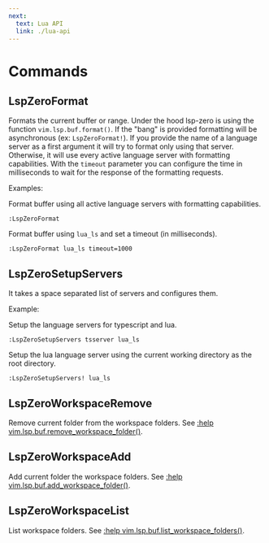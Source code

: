 ```yaml
---
next:
  text: Lua API
  link: ./lua-api
---
```


# Commands

## LspZeroFormat

Formats the current buffer or range. Under the hood lsp-zero is using the function `vim.lsp.buf.format()`. If the "bang" is provided formatting will be asynchronous (ex: `LspZeroFormat!`). If you provide the name of a language server as a first argument it will try to format only using that server. Otherwise, it will use every active language server with formatting capabilities. With the `timeout` parameter you can configure the time in milliseconds to wait for the response of the formatting requests.

Examples:

Format buffer using all active language servers with formatting capabilities.

```vim
:LspZeroFormat
```

Format buffer using `lua_ls` and set a timeout (in milliseconds).

```vim
:LspZeroFormat lua_ls timeout=1000
```

## LspZeroSetupServers

It takes a space separated list of servers and configures them.

Example:

Setup the language servers for typescript and lua.

```vim
:LspZeroSetupServers tsserver lua_ls
```

Setup the lua language server using the current working directory as the root directory.

```vim
:LspZeroSetupServers! lua_ls
```

## LspZeroWorkspaceRemove

Remove current folder from the workspace folders. See [:help vim.lsp.buf.remove_workspace_folder()](https://neovim.io/doc/user/lsp.html#vim.lsp.buf.remove_workspace_folder()).

## LspZeroWorkspaceAdd

Add current folder the workspace folders. See [:help vim.lsp.buf.add_workspace_folder()](https://neovim.io/doc/user/lsp.html#vim.lsp.buf.add_workspace_folder()).

## LspZeroWorkspaceList

List workspace folders. See [:help vim.lsp.buf.list_workspace_folders()](https://neovim.io/doc/user/lsp.html#vim.lsp.buf.list_workspace_folders()).

